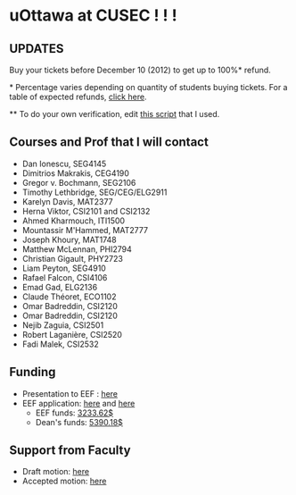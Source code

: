 # uOttawa at CUSEC ! ! !

## UPDATES

Buy your tickets before December 10 (2012) to get up to 100%* refund.

\* Percentage varies depending on quantity of students buying tickets.  For a table of expected refunds, [click here][1].

\** To do your own verification, edit [this script][2] that I used.

[1]: https://github.com/AntoineGrondin/uOttawa-at-CUSEC/blob/master/cost_table.md
[2]: https://github.com/AntoineGrondin/uOttawa-at-CUSEC/blob/master/cost_per_student.rb

## Courses and Prof that I will contact

* Dan Ionescu, SEG4145
* Dimitrios Makrakis, CEG4190
* Gregor v. Bochmann, SEG2106
* Timothy Lethbridge, SEG/CEG/ELG2911
* Karelyn Davis, MAT2377
* Herna Viktor, CSI2101 and CSI2132
* Ahmed Kharmouch, ITI1500
* Mountassir M'Hammed, MAT2777
* Joseph Khoury, MAT1748
* Matthew McLennan, PHI2794
* Christian Gigault, PHY2723
* Liam Peyton, SEG4910
* Rafael Falcon, CSI4106
* Emad Gad, ELG2136
* Claude Théoret, ECO1102
* Omar Badreddin, CSI2120
* Omar Badreddin, CSI2120
* Nejib Zaguia, CSI2501
* Robert Laganière, CSI2520
* Fadi Malek, CSI2532

## Funding

* Presentation to EEF : [here][7]
* EEF application: [here][3] and [here][4]
  * EEF funds: [3233.62$][5]
  * Dean's funds: [5390.18$][6]

## Support from Faculty

* Draft motion: [here][8]
* Accepted motion: [here][9]

[3]: https://github.com/AntoineGrondin/uOttawa-at-CUSEC/blob/master/EEF.md
[4]: https://github.com/AntoineGrondin/uOttawa-at-CUSEC/blob/master/EEF_Form.pdf
[5]: https://github.com/AntoineGrondin/uOttawa-at-CUSEC/blob/master/EEF_Results_CUSEC.pdf
[6]: https://github.com/AntoineGrondin/uOttawa-at-CUSEC/blob/master/EEF_Results_(Dean)_CUSEC.pdf
[7]: https://github.com/AntoineGrondin/uOttawa-at-CUSEC/blob/master/eef_presentation.pdf
[8]: https://github.com/AntoineGrondin/uOttawa-at-CUSEC/blob/master/draft_motion.md
[9]: https://github.com/AntoineGrondin/uOttawa-at-CUSEC/blob/master/2012-04FacultyCouncilMinutes-Oct16.pdf
